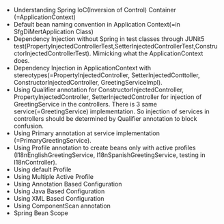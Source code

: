 - Understanding Spring IoC(Inversion of Control) Container (=ApplicationContext)
- Default bean naming convention in Application Context(=in SfgDiMertApplication Class)
- Dependency Injection without Spring in test classes through JUNit5 test(PropertyInjectedControllerTest,SetterInjectedControllerTest,ConstructorInjectedControllerTest). Mimicking what the ApplicationContext does.
- Dependency Injection in ApplicationContext with stereotypes(=PropertyInjectedController, SetterInjectedConttoller, ConstructorInjectedController, GreetingServiceImpl). 
- Using Qualifier annotation for ConstructorInjectedController, PropertyInjectedController, SetterInjectedController for injection of GreetingService in the controllers. There is 3 same service(=GreetingService) implementation. So injection of services in controllers should be determined by Qualifier annotation to block confusion.
- Using Primary annotation at service implementation (=PrimaryGreetingService). 
- Using Profile annotation to create beans only with active profiles (I18nEnglishGreetingService, I18nSpanishGreetingService, testing in I18nController).
- Using default Profile
- Using Multiple Active Profile
- Using Annotation Based Configuration
- Using Java Based Configuration
- Using XML Based Configuration
- Using ComponentScan annotation
- Spring Bean Scope